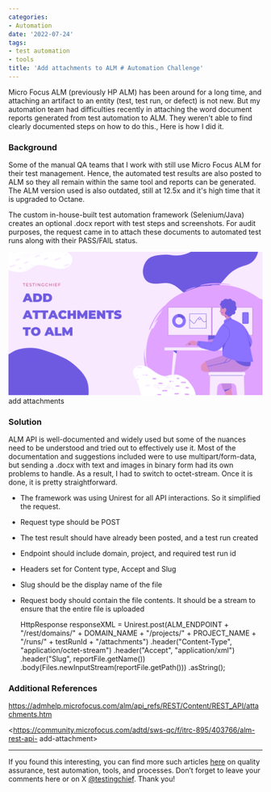 ```yaml
---
categories:
- Automation
date: '2022-07-24'
tags:
- test automation
- tools
title: 'Add attachments to ALM # Automation Challenge'
---
```


Micro Focus ALM (previously HP ALM) has been around for a long time, and
attaching an artifact to an entity (test, test run, or defect) is not new. But
my automation team had difficulties recently in attaching the word document
reports generated from test automation to ALM. They weren't able to find
clearly documented steps on how to do this., Here is how I did it.

### **Background**

Some of the manual QA teams that I work with still use Micro Focus ALM for
their test management. Hence, the automated test results are also posted to
ALM so they all remain within the same tool and reports can be generated. The
ALM version used is also outdated, still at 12.5x and it's high time that it
is upgraded to Octane.

The custom in-house-built test automation framework (Selenium/Java) creates an
optional .docx report with test steps and screenshots. For audit purposes, the
request came in to attach these documents to automated test runs along with
their PASS/FAIL status.

![](/assets/img/posts/add_attachments-1024x576.png)add attachments

### Solution

ALM API is well-documented and widely used but some of the nuances need to be
understood and tried out to effectively use it. Most of the documentation and
suggestions included were to use multipart/form-data, but sending a .docx with
text and images in binary form had its own problems to handle. As a result, I
had to switch to octet-stream. Once it is done, it is pretty straightforward.

  * The framework was using Unirest for all API interactions. So it simplified the request.
  * Request type should be POST
  * The test result should have already been posted, and a test run created
  * Endpoint should include domain, project, and required test run id 
  * Headers set for Content type, Accept and Slug
  * Slug should be the display name of the file
  * Request body should contain the file contents. It should be a stream to ensure that the entire file is uploaded

    
    
    HttpResponse<string> responseXML = Unirest.post(ALM_ENDPOINT + "/rest/domains/" + DOMAIN_NAME + "/projects/" + PROJECT_NAME + "/runs/" + testRunId + "/attachments")
    .header("Content-Type", "application/octet-stream")
    .header("Accept", "application/xml")
    .header("Slug", reportFile.getName())
    .body(Files.newInputStream(reportFile.getPath()))
    .asString();

### Additional References

<https://admhelp.microfocus.com/alm/api_refs/REST/Content/REST_API/attachments.htm>

<https://community.microfocus.com/adtd/sws-qc/f/itrc-895/403766/alm-rest-api-
add-attachment>

* * *

If you found this interesting, you can find more such articles
[here](https://skthetester.github.io/) on quality assurance, test automation,
tools, and processes. Don’t forget to leave your comments here or on X
[@testingchief](https://x.com/testingchief). Thank you!